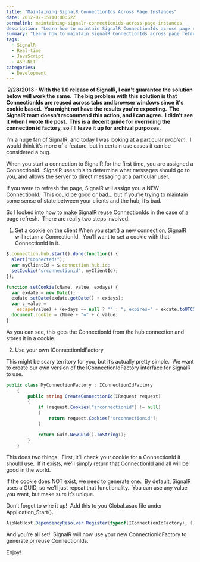 ```yaml
---
title: "Maintaining SignalR ConnectionIds Across Page Instances"
date: 2012-02-15T10:00:52Z
permalink: maintaining-signalr-connectionids-across-page-instances
description: "Learn how to maintain SignalR ConnectionIds across page refreshes using cookies and custom connection ID factories."
summary: "Learn how to maintain SignalR ConnectionIds across page refreshes using cookies and custom connection ID factories."
tags:
  - SignalR
  - Real-time
  - JavaScript
  - ASP.NET
categories:
  - Development
---
```


<strong> 2/28/2013 - With the 1.0 release of SignalR, I can't guarantee the solution below will work the same.  The big problem with this solution is that ConnectionIds are reused across tabs and browser windows since it's cookie based.  You might not have the results you're expecting.  The SignalR team doesn't recommend this action, and I can agree.  I didn't see it when I wrote the post.  This is a decent guide for overriding the connection id factory, so I'll leave it up for archival purposes.</strong>

I’m a huge fan of SignalR, and today I was looking at a particular <em>problem</em>.  I would think it’s more of a feature, but in certain use cases it can be considered a bug.

When you start a connection to SignalR for the first time, you are assigned a ConnectionId.  SignalR uses this to determine what messages should go to you, and allows the server to direct messaging at a particular user.

If you were to refresh the page, SignalR will assign you a NEW ConnectionId.  This could be good or bad… but if you’re trying to maintain some sense of state between your clients and the hub, it’s bad.

So I looked into how to make SignalR reuse ConnectionIds in the case of a page refresh.  There are really two steps involved.

1. Set a cookie on the client
   When you start() a new connection, SignalR will return a ConnectionId.  You’ll want to set a cookie with that ConnectionId in it.

```javascript
$.connection.hub.start().done(function() {
  alert("Connected!");
  var myClientId = $.connection.hub.id;
  setCookie("srconnectionid", myClientId);
});

function setCookie(cName, value, exdays) {
  var exdate = new Date();
  exdate.setDate(exdate.getDate() + exdays);
  var c_value =
    escape(value) + (exdays == null ? "" : "; expires=" + exdate.toUTCString());
  document.cookie = cName + "=" + c_value;
}
```

As you can see, this gets the ConnectionId from the hub connection and stores it in a cookie.

2. Use your own IConnectionIdFactory

This might be scary territory for you, but it’s actually pretty simple.  We want to create our own version of the IConnectionIdFactory interface for SignalR to use.

```csharp
public class MyConnectionFactory : IConnectionIdFactory
    {
        public string CreateConnectionId(IRequest request)
        {
            if (request.Cookies["srconnectionid"] != null)
            {
                return request.Cookies["srconnectionid"];
            }

            return Guid.NewGuid().ToString();
        }
    }
```

This does two things.  First, it’ll check your cookie for a ConnectionId it should use.  If it exists, we’ll simply return that ConnectionId and all will be good in the world.

If the cookie does NOT exist, we need to generate one.  By default, SignalR uses a GUID, so we’ll just repeat that functionality.  You can use any value you want, but make sure it’s unique.

Don’t forget to wire it up!  Add this to you Global.asax file under Application_Start().

```csharp
AspNetHost.DependencyResolver.Register(typeof(IConnectionIdFactory), () =&gt; new MyConnectionFactory());
```

And you’re all set!  SignalR will now use your new ConnectionIdFactory to generate or reuse ConnectionIds.

Enjoy!

```

```
